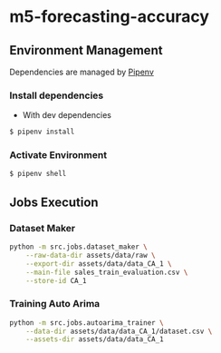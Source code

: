 # m5-forecasting-accuracy

## Environment Management

Dependencies are managed by [Pipenv](https://docs.pipenv.org/)

### Install dependencies

* With dev dependencies
```bash
$ pipenv install
```

### Activate Environment

```bash
$ pipenv shell
```

## Jobs Execution

### Dataset Maker
```bash
python -m src.jobs.dataset_maker \
    --raw-data-dir assets/data/raw \
    --export-dir assets/data/data_CA_1 \
    --main-file sales_train_evaluation.csv \
    --store-id CA_1
```

### Training Auto Arima
```bash
python -m src.jobs.autoarima_trainer \
    --data-dir assets/data/data_CA_1/dataset.csv \
    --assets-dir assets/data/data_CA_1
```